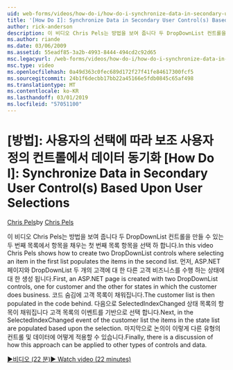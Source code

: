 ```yaml
---
uid: web-forms/videos/how-do-i/how-do-i-synchronize-data-in-secondary-user-controls-based-upon-user-selections
title: '[How Do I]: Synchronize Data in Secondary User Control(s) Based Upon User Selections | Microsoft Docs'
author: rick-anderson
description: 이 비디오 Chris Pels는 방법을 보여 줍니다 두 DropDownList 컨트롤을 만들 수 있는 두 번째 목록에서 항목을 채우는 첫 번째 목록 항목을 선택 하 합니다. Firs...
ms.author: riande
ms.date: 03/06/2009
ms.assetid: 55eadf85-3a2b-4993-8444-494cd2c92d65
msc.legacyurl: /web-forms/videos/how-do-i/how-do-i-synchronize-data-in-secondary-user-controls-based-upon-user-selections
msc.type: video
ms.openlocfilehash: 0a49d363c0fec689d172f27f41fe84617300fcf5
ms.sourcegitcommit: 24b1f6decbb17bb22a45166e5fdb0845c65af498
ms.translationtype: MT
ms.contentlocale: ko-KR
ms.lasthandoff: 03/01/2019
ms.locfileid: "57051100"
---
```

<a name="how-do-i-synchronize-data-in-secondary-user-controls-based-upon-user-selections"></a>[방법]: 사용자의 선택에 따라 보조 사용자 정의 컨트롤에서 데이터 동기화
[How Do I]: Synchronize Data in Secondary User Control(s) Based Upon User Selections
====================
<span data-ttu-id="a3786-104">[Chris Pels](https://twitter.com/chrispels)</span><span class="sxs-lookup"><span data-stu-id="a3786-104">by [Chris Pels](https://twitter.com/chrispels)</span></span>

<span data-ttu-id="a3786-105">이 비디오 Chris Pels는 방법을 보여 줍니다 두 DropDownList 컨트롤을 만들 수 있는 두 번째 목록에서 항목을 채우는 첫 번째 목록 항목을 선택 하 합니다.</span><span class="sxs-lookup"><span data-stu-id="a3786-105">In this video Chris Pels shows how to create two DropDownList controls where selecting an item in the first list populates the items in the second list.</span></span> <span data-ttu-id="a3786-106">먼저, ASP.NET 페이지와 DropDownList 두 개의 고객에 대 한 다른 고객 비즈니스를 수행 하는 상태에 대 한 생성 됩니다.</span><span class="sxs-lookup"><span data-stu-id="a3786-106">First, an ASP.NET page is created with two DropDownList controls, one for customer and the other for states in which the customer does business.</span></span> <span data-ttu-id="a3786-107">코드 숨김에 고객 목록이 채워집니다.</span><span class="sxs-lookup"><span data-stu-id="a3786-107">The customer list is then populated in the code behind.</span></span> <span data-ttu-id="a3786-108">다음으로 SelectedIndexChanged 상태 목록의 항목이 채워집니다 고객 목록의 이벤트를 기반으로 선택 합니다.</span><span class="sxs-lookup"><span data-stu-id="a3786-108">Next, in the SelectedIndexChanged event of the customer list the items in the state list are populated based upon the selection.</span></span> <span data-ttu-id="a3786-109">마지막으로 논의이 이렇게 다른 유형의 컨트롤 및 데이터에 어떻게 적용할 수 있습니다.</span><span class="sxs-lookup"><span data-stu-id="a3786-109">Finally, there is a discussion of how this approach can be applied to other types of controls and data.</span></span>

[<span data-ttu-id="a3786-110">&#9654;비디오 (22 분)</span><span class="sxs-lookup"><span data-stu-id="a3786-110">&#9654; Watch video (22 minutes)</span></span>](https://channel9.msdn.com/Blogs/ASP-NET-Site-Videos/how-do-i-synchronize-data-in-secondary-user-controls-based-upon-user-selections)
